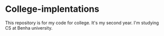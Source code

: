 # College-implentations
This repository is for my code for college. It's my second year. I'm studying CS at Benha university.
